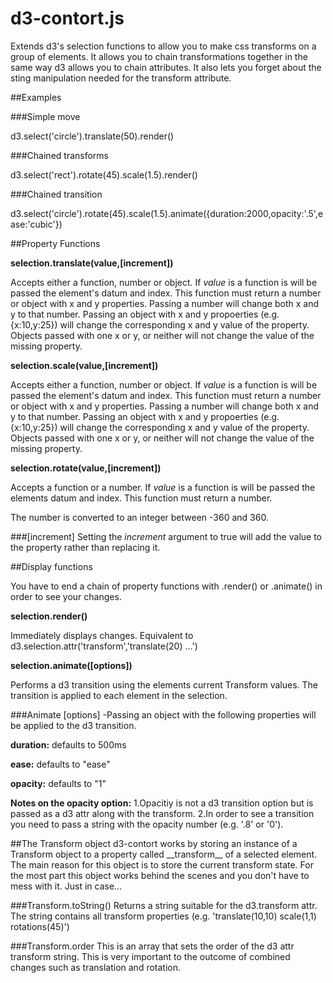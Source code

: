 
# d3-contort.js

Extends d3's selection functions to allow you to make css transforms on a group of elements. It allows you to chain transformations together in the same way d3 allows you to chain attributes.  It also lets you forget about the sting manipulation needed for the transform attribute.

##Examples

###Simple move

  d3.select('circle').translate(50).render()

###Chained transforms

  d3.select('rect').rotate(45).scale(1.5).render()

###Chained transition

  d3.select('circle').rotate(45).scale(1.5).animate({duration:2000,opacity:'.5',ease:'cubic'})

##Property Functions

**selection.translate(value,[increment])**

  Accepts either a function, number or object.  If _value_ is a function is will be passed the element's datum and index.  This function must return a number or object with x and y properties. Passing a number will change both x and y to that number. Passing an object with x and y propoerties (e.g. {x:10,y:25}) will change the corresponding x and y value of the property.  Objects passed with one x or y, or neither will not change the value of the missing property.

**selection.scale(value,[increment])**

  Accepts either a function, number or object.  If _value_ is a function is will be passed the element's datum and index.  This function must return a number or object with x and y properties. Passing a number will change both x and y to that number. Passing an object with x and y propoerties (e.g. {x:10,y:25}) will change the corresponding x and y value of the property.  Objects passed with one x or y, or neither will not change the value of the missing property.

**selection.rotate(value,[increment])**

  Accepts a function or a number.  If _value_ is a function is will be passed the elements datum and index.  This function must return a number. 
  
  The number is converted to an integer between -360 and 360.

###[increment]
Setting the _increment_ argument to true will add the value to the property rather than replacing it.


##Display functions

You have to end a chain of property functions with .render() or .animate() in order to see your changes.

**selection.render()**

Immediately displays changes.  Equivalent to d3.selection.attr('transform','translate(20) ...')
  
**selection.animate([options])**

Performs a d3 transition using the elements current Transform values.  The transition is applied to each element in the selection.

###Animate [options]
-Passing an object with the following properties will be applied to the d3 transition.

**duration:** defaults to 500ms 

**ease:** defaults to "ease"

**opacity:** defaults to "1"
  
**Notes on the opacity option:** 
1.Opacitiy is not a d3 transition option but is passed as a d3 attr along with the transform. 
2.In order to see a transition you need to pass a string with the opacity number (e.g. '.8' or '0').  
  

##The Transform object
  d3-contort works by storing an instance of a Transform object to a property called \_\_transform\_\_ of a selected element.  The main reason for this object is to store the current transform state.  For the most part this object works behind the scenes and you don't have to mess with it.  Just in case...
  
###Transform.toString()
    Returns a string suitable for the d3.transform attr.  The string contains all transform properties (e.g. 'translate(10,10) scale(1,1) rotations(45)')
  
###Transform.order
    This is an array that sets the order of the d3 attr transform string.  This is very important to the outcome of combined changes such as translation and rotation.
    
  
  
  
  
